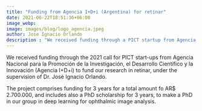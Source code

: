 ```yaml
---
title: "Funding from Agencia I+D+i (Argentina) for retinar"
date: 2021-06-22T18:51:36+06:00
image_webp: 
image: images/blog/logo_agencia.jpeg
author: Jose Ignacio Orlando
description : "We received funding through a PICT startup from Agencia I+D+i (Argentina)"
---
```


We received funding through the 2021 call for PICT start-ups from Agencia Nacional para la Promoción de la Investigación, el Desarrollo Científico y la Innovación (Agencia I+D+i) to fund our research in retinar, under the supervision of Dr. José Ignacio Orlando.

The project comprises funding for 3 years for a total amount fo AR$ 2.700.000, and includes also a PhD scholarship for 3 years, to make a PhD in our group in deep learning for ophthalmic image analysis.